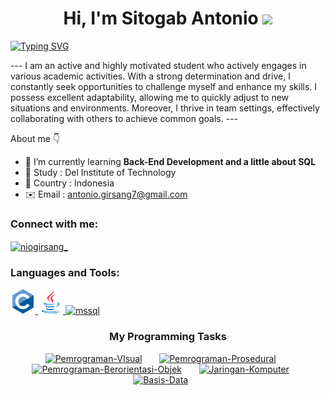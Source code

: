 <h1 align="center"> <b>Hi, I'm Sitogab Antonio </b> <img src="https://media.giphy.com/media/4TCJPSwyAlQzOMlGZJ/giphy.gif" width= "75px"> </img></h1>
<a href="https://git.io/typing-svg"><img src="https://readme-typing-svg.demolab.com?font=Fira+Code&pause=1000&width=435&lines=capable+in+Java+and+SQL;interested+in+something+new;able+to+work+in+a+team" alt="Typing SVG" /></a>


---  I am an active and highly motivated student who actively engages in various academic activities. With a strong determination and drive, I constantly seek opportunities to challenge myself and enhance my skills. I possess excellent adaptability, allowing me to quickly adjust to new situations and environments. Moreover, I thrive in team settings, effectively collaborating with others to achieve common goals. ---

About me 👇

- 🌱 I’m currently learning **Back-End Development and a little about SQL**
- 🏫 Study : Del Institute of Technology
- 📍 Country : Indonesia
- ✉️ Email  : antonio.girsang7@gmail.com

<h3 align="left">Connect with me:</h3>
<p align="left">
<a href="https://instagram.com/niogirsang_" target="blank"><img align="center" src="https://raw.githubusercontent.com/rahuldkjain/github-profile-readme-generator/master/src/images/icons/Social/instagram.svg" alt="niogirsang_" height="30" width="40" /></a>
</p>

<h3 align="left">Languages and Tools:</h3>
<p align="left"> <a href="https://www.cprogramming.com/" target="_blank" rel="noreferrer"> <img src="https://raw.githubusercontent.com/devicons/devicon/master/icons/c/c-original.svg" alt="c" width="40" height="40"/> </a> <a href="https://www.java.com" target="_blank" rel="noreferrer"> <img src="https://raw.githubusercontent.com/devicons/devicon/master/icons/java/java-original.svg" alt="java" width="40" height="40"/> </a> <a href="https://www.microsoft.com/en-us/sql-server" target="_blank" rel="noreferrer"> <img src="https://www.svgrepo.com/show/303229/microsoft-sql-server-logo.svg" alt="mssql" width="40" height="40"/> </a> </p>

<h3 align="center">My Programming Tasks</h3>
  <div align="center">
   <a href="https://github.com/SitogabAntonio/Pemrograman-VIsual"><img src="https://denvercoder1-github-readme-stats.vercel.app/api/pin/?username=SitogabAntonio&repo=Pemrograman-VIsual&theme=gotham&hide_border=true&show_description=false" alt="Pemrograman-VIsual" width="47%"></a>
  &nbsp;&nbsp;&nbsp;&nbsp;&nbsp;
  <a href="https://github.com/SitogabAntonio/Pemrograman-Prosedural"><img src="https://denvercoder1-github-readme-stats.vercel.app/api/pin/?username=SitogabAntonio&repo=Pemrograman-Prosedural&theme=gotham&hide_border=true&show_description=false" alt="Pemrograman-Prosedural" width="47%"></a>
  &nbsp;&nbsp;&nbsp;&nbsp;&nbsp;
  <a href="https://github.com/SitogabAntonio/Pemrograman-Berorientasi-Objek"><img src="https://denvercoder1-github-readme-stats.vercel.app/api/pin/?username=SitogabAntonio&repo=Pemrograman-Berorientasi-Objek&theme=gotham&hide_border=true&show_description=false" alt="Pemrograman-Berorientasi-Objek" width="47%"></a>
  &nbsp;&nbsp;&nbsp;&nbsp;&nbsp;
  <a href="https://github.com/SitogabAntonio/Jaringan-Komputer"><img src="https://denvercoder1-github-readme-stats.vercel.app/api/pin/?username=SitogabAntonio&repo=Jaringan-Komputer&theme=gotham&hide_border=true&show_description=false" alt="Jaringan-Komputer" width="47%"></a>
  &nbsp;&nbsp;&nbsp;&nbsp;&nbsp;
  <a href="https://github.com/SitogabAntonio/Basis-Data"><img src="https://denvercoder1-github-readme-stats.vercel.app/api/pin/?username=SitogabAntonio&repo=Basis-Data&theme=gotham&hide_border=true&show_description=false" alt="Basis-Data" width="47%"></a>
  &nbsp;&nbsp;&nbsp;&nbsp;&nbsp;
